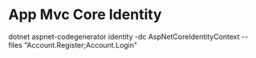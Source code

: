 # App Mvc Core Identity


dotnet aspnet-codegenerator identity -dc AspNetCoreIdentityContext --files "Account.Register;Account.Login"